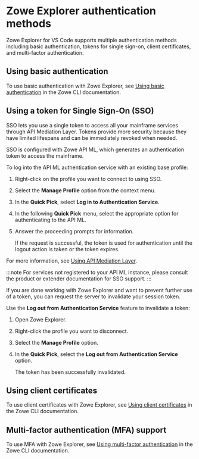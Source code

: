# Zowe Explorer authentication methods

Zowe Explorer for VS Code supports multiple authentication methods including basic authentication, tokens for single sign-on, client certificates, and multi-factor authentication.

## Using basic authentication

To use basic authentication with Zowe Explorer, see [Using basic authentication](../user-guide/cli-authentication-methods.md#using-basic-authentication) in the Zowe CLI documentation.

## Using a token for Single Sign-On (SSO)

SSO lets you use a single token to access all your mainframe services through API Mediation Layer. Tokens provide more security because they have limited lifespans and can be immediately revoked when needed.

SSO is configured with Zowe API ML, which generates an authentication token to access the mainframe. 

To log into the API ML authentication service with an existing base profile:

1. Right-click on the profile you want to connect to using SSO.
2. Select the **Manage Profile** option from the context menu.
3. In the **Quick Pick**, select **Log in to Authentication Service**.
4. In the following **Quick Pick** menu, select the appropriate option for authenticating to the API ML.
5. Answer the proceeding prompts for information.

   If the request is successful, the token is used for authentication until the logout action is taken or the token expires.

For more information, see [Using API Mediation Layer](https://docs.zowe.org/stable/user-guide/cli-using-integrating-apiml).

:::note
For services not registered to your API ML instance, please consult the product or extender documentation for SSO support.
:::

If you are done working with Zowe Explorer and want to prevent further use of a token, you can request the server to invalidate your session token.

Use the **Log out from Authentication Service** feature to invalidate a token:

1. Open Zowe Explorer.
2. Right-click the profile you want to disconnect.
3. Select the **Manage Profile** option.
4. In the **Quick Pick**, select the **Log out from Authentication Service** option.

   The token has been successfully invalidated.

## Using client certificates

To use client certificates with Zowe Explorer, see [Using client certificates](../user-guide/cli-authentication-methods.md#using-client-certificates) in the Zowe CLI documentation.

## Multi-factor authentication (MFA) support

To use MFA with Zowe Explorer, see [Using multi-factor authentication](../user-guide/cli-authentication-methods.md#using-multi-factor-authentication-mfa) in the Zowe CLI documentation.

